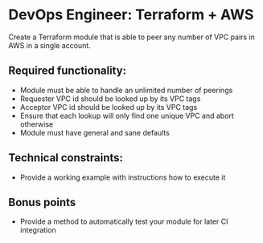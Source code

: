 # DevOps Engineer: Terraform + AWS

Create a Terraform module that is able to peer any number of VPC pairs in AWS in a single
account.


## Required functionality:

* Module must be able to handle an unlimited number of peerings
* Requester VPC id should be looked up by its VPC tags
* Acceptor VPC id should be looked up by its VPC tags
* Ensure that each lookup will only find one unique VPC and abort otherwise
* Module must have general and sane defaults


## Technical constraints:

* Provide a working example with instructions how to execute it


## Bonus points

* Provide a method to automatically test your module for later CI integration

